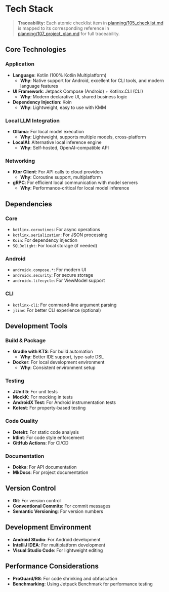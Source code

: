 # Tech Stack

> **Traceability:** Each atomic checklist item in [planning/105_checklist.md](planning/105_checklist.md) is mapped to its corresponding reference in [planning/107_project_plan.md](planning/107_project_plan.md) for full traceability.

## Core Technologies

### Application
- **Language**: Kotlin (100% Kotlin Multiplatform)
  - **Why**: Native support for Android, excellent for CLI tools, and modern language features
- **UI Framework**: Jetpack Compose (Android) + Kotlinx.CLI (CLI)
  - **Why**: Modern declarative UI, shared business logic
- **Dependency Injection**: Koin
  - **Why**: Lightweight, easy to use with KMM

### Local LLM Integration
- **Ollama**: For local model execution
  - **Why**: Lightweight, supports multiple models, cross-platform
- **LocalAI**: Alternative local inference engine
  - **Why**: Self-hosted, OpenAI-compatible API

### Networking
- **Ktor Client**: For API calls to cloud providers
  - **Why**: Coroutine support, multiplatform
- **gRPC**: For efficient local communication with model servers
  - **Why**: Performance-critical for local model inference

## Dependencies

### Core
- `kotlinx.coroutines`: For async operations
- `kotlinx.serialization`: For JSON processing
- `Koin`: For dependency injection
- `SQLDelight`: For local storage (if needed)

### Android
- `androidx.compose.*`: For modern UI
- `androidx.security`: For secure storage
- `androidx.lifecycle`: For ViewModel support

### CLI
- `kotlinx-cli`: For command-line argument parsing
- `jline`: For better CLI experience (optional)

## Development Tools

### Build & Package
- **Gradle with KTS**: For build automation
  - **Why**: Better IDE support, type-safe DSL
- **Docker**: For local development environment
  - **Why**: Consistent environment setup

### Testing
- **JUnit 5**: For unit tests
- **MockK**: For mocking in tests
- **AndroidX Test**: For Android instrumentation tests
- **Kotest**: For property-based testing

### Code Quality
- **Detekt**: For static code analysis
- **ktlint**: For code style enforcement
- **GitHub Actions**: For CI/CD

### Documentation
- **Dokka**: For API documentation
- **MkDocs**: For project documentation

## Version Control
- **Git**: For version control
- **Conventional Commits**: For commit messages
- **Semantic Versioning**: For version numbers

## Development Environment
- **Android Studio**: For Android development
- **IntelliJ IDEA**: For multiplatform development
- **Visual Studio Code**: For lightweight editing

## Performance Considerations
- **ProGuard/R8**: For code shrinking and obfuscation
- **Benchmarking**: Using Jetpack Benchmark for performance testing
